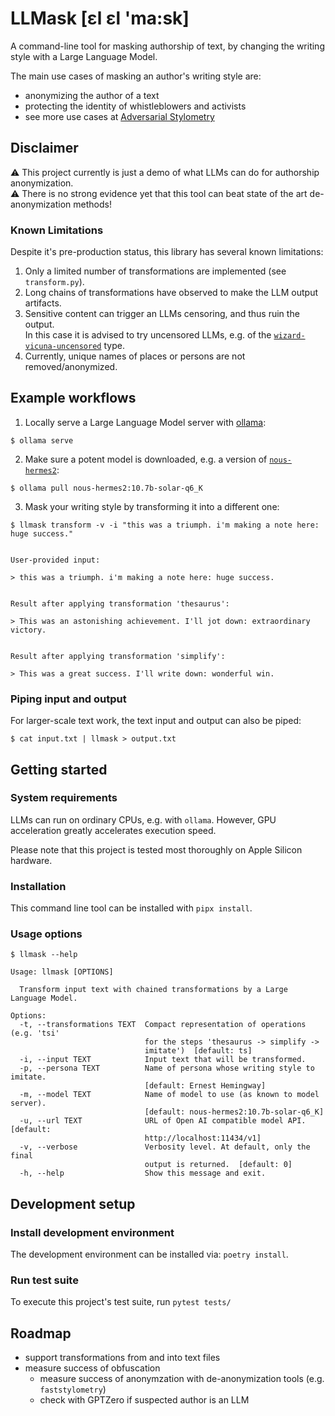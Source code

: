 # LLMask [ɛl ɛl 'ma:sk]

A command-line tool for masking authorship of text,
by changing the writing style with a Large Language Model.

The main use cases of masking an author's writing style are:

* anonymizing the author of a text
* protecting the identity of whistleblowers and activists
* see more use cases at [Adversarial Stylometry](https://en.wikipedia.org/wiki/Adversarial_stylometry)

## Disclaimer

⚠️ This project currently is just a demo of what LLMs can do for authorship anonymization.<br>
⚠️ There is no strong evidence yet that this tool can beat state of the art de-anonymization methods!

### Known Limitations

Despite it's pre-production status, this library has several known limitations:

1. Only a limited number of transformations are implemented (see `transform.py`).
2. Long chains of transformations have observed to make the LLM output artifacts.
3. Sensitive content can trigger an LLMs censoring, and thus ruin the output.<br>
In this case it is advised to try uncensored LLMs, e.g. of the [`wizard-vicuna-uncensored`](https://registry.ollama.ai/library/wizard-vicuna-uncensored) type.
4. Currently, unique names of places or persons are not removed/anonymized.


## Example workflows

1. Locally serve a Large Language Model server with [ollama](https://ollama.com/):

```
$ ollama serve
```

2. Make sure a potent model is downloaded, e.g. a version of [`nous-hermes2`](https://registry.ollama.ai/library/nous-hermes2):

```
$ ollama pull nous-hermes2:10.7b-solar-q6_K
```

3. Mask your writing style by transforming it into a different one:

```
$ llmask transform -v -i "this was a triumph. i'm making a note here: huge success."


User-provided input:

> this was a triumph. i'm making a note here: huge success.


Result after applying transformation 'thesaurus':

> This was an astonishing achievement. I'll jot down: extraordinary victory.


Result after applying transformation 'simplify':

> This was a great success. I'll write down: wonderful win.
```

### Piping input and output

For larger-scale text work, the text input and output can also be piped:

```
$ cat input.txt | llmask > output.txt
```

## Getting started
### System requirements

LLMs can run on ordinary CPUs, e.g. with `ollama`.
However, GPU acceleration greatly accelerates execution speed.

Please note that this project is tested most thoroughly on Apple Silicon hardware.

### Installation

This command line tool can be installed with `pipx install`.

### Usage options

```
$ llmask --help

Usage: llmask [OPTIONS]

  Transform input text with chained transformations by a Large Language Model.

Options:
  -t, --transformations TEXT  Compact representation of operations (e.g. 'tsi'
                              for the steps 'thesaurus -> simplify ->
                              imitate')  [default: ts]
  -i, --input TEXT            Input text that will be transformed.
  -p, --persona TEXT          Name of persona whose writing style to imitate.
                              [default: Ernest Hemingway]
  -m, --model TEXT            Name of model to use (as known to model server).
                              [default: nous-hermes2:10.7b-solar-q6_K]
  -u, --url TEXT              URL of Open AI compatible model API.  [default:
                              http://localhost:11434/v1]
  -v, --verbose               Verbosity level. At default, only the final
                              output is returned.  [default: 0]
  -h, --help                  Show this message and exit.
```

## Development setup
### Install development environment

The development environment can be installed via: `poetry install`.

### Run test suite

To execute this project's test suite, run `pytest tests/`

## Roadmap
* support transformations from and into text files
* measure success of obfuscation
  * measure success of anonymzation with de-anonymization tools (e.g. `faststylometry`)
  * check with GPTZero if suspected author is an LLM
